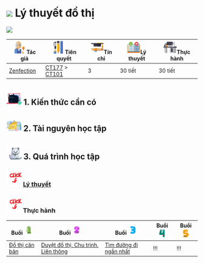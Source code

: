 # <img src="/images/docs/HP/CT175.png" width="50"> Lý thuyết đồ thị

<img src="https://readme-typing-svg.herokuapp.com?font=tahoma&lines=B%E1%BA%A3ng+sau+tham+kh%E1%BA%A3o+c%E1%BB%A7a+CTU">

| <img src="https://raw.githubusercontent.com/Zenfection/Image/master/2021/07/31-17-12-38-Professor%20Male.png" title="" alt="Professor Male.png" width="35">Tác giả | <img title="" src="https://raw.githubusercontent.com/Zenfection/Image/master/2021/07/31-17-08-42-Learning%20Tools.png" alt="Learning Tools.png" width="35">Tiên quyết | <img src="https://raw.githubusercontent.com/Zenfection/Image/master/2021/07/31-17-13-24-Degree.png" title="" alt="Degree.png" width="35">Tín chỉ | <img src="https://raw.githubusercontent.com/Zenfection/Image/master/2021/07/31-17-10-10-Rage%20Room%20Rules.png" title="" alt="Rage Room Rules.png" width="35">Lý thuyết | <img src="https://raw.githubusercontent.com/Zenfection/Image/master/2021/07/31-17-11-54-Student%20Desk.png" title="" alt="Student Desk.png" width="35">Thực hành |
| ------------------------------------------------------------------------------------------------------------------------------------------------------------------ | --------------------------------------------------------------------------------------------------------------------------------------------------------------------- | ------------------------------------------------------------------------------------------------------------------------------------------------ | ------------------------------------------------------------------------------------------------------------------------------------------------------------------------ | ---------------------------------------------------------------------------------------------------------------------------------------------------------------- |
| [Zenfection](http://facebook.com/zenfection)                                                                                                                       | [CT177](/cosonganh/CT177-Cau_truc_du_lieu/) > [CT101](/nhapmon/CT101-Lap_trinh_can_ban_a/)                                                                                                                                                               | 3                                                                                                                                                | 30 tiết                                                                                                                                                                       | 30 tiết                                                                                                                                                               |

## <img src="https://raw.githubusercontent.com/Zenfection/Image/master/2021/08/02-21-26-29-tenor.gif" width="40"> 1. Kiến thức cần có



## <img src="https://raw.githubusercontent.com/Zenfection/Image/master/2021/08/02-21-24-49-tenor.gif" width="40"> 2. Tài nguyên học tập

## <img src="https://raw.githubusercontent.com/Zenfection/Image/master/2021/08/02-21-41-35-tenor.gif" width="40"> 3. Quá trình học tập
 
### <img src="https://raw.githubusercontent.com/Zenfection/Image/master/2021/08/02-22-18-48-tenor.gif" width="40"> [Lý thuyết](/cosonganh/CT175-Ly_thuyet_do_thi/Tailieu/1.md)

### <img src="https://raw.githubusercontent.com/Zenfection/Image/master/2021/08/02-22-18-48-tenor.gif" width="40"> Thực hành
 
| Buổi <img src="https://raw.githubusercontent.com/Zenfection/Image/master/2021/10/08-14-42-05-icons8-1_cute.png" width="25">         | Buổi <img src="https://raw.githubusercontent.com/Zenfection/Image/master/2021/10/08-14-42-09-icons8-2_cute.png" width="25">                             | Buổi <img src="https://raw.githubusercontent.com/Zenfection/Image/master/2021/10/08-14-42-15-icons8-3_cute.png" width="25">               | Buổi <img src="https://raw.githubusercontent.com/Zenfection/Image/master/2021/10/08-14-42-19-icons8-4_cute.png" width="25"> | Buổi <img src="https://raw.githubusercontent.com/Zenfection/Image/master/2021/10/08-14-42-25-icons8-5_cute.png" width="25"> |
| -------------- | ----------------------------------- | ---------------------- | ------ | ------ |
| [Đồ thị căn bản](/cosonganh/CT175-Ly_thuyet_do_thi/Thuchanh/1.md) | [Duyệt đồ thị, Chu trình, Liên thông](/cosonganh/CT175-Ly_thuyet_do_thi/Thuchanh/2.md) | [Tìm đường đi ngắn nhất](/cosonganh/CT175-Ly_thuyet_do_thi/Thuchanh/3.md) | !!!    | !!!    |

 
<comment/> 
 